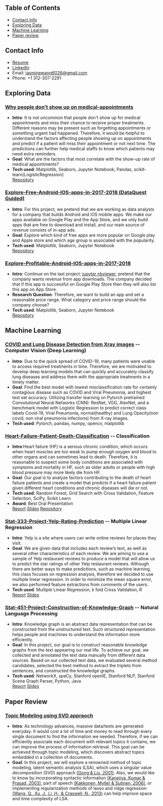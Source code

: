 ## Table of Contents
- [Contact Info](#Contact_info)
- [Exploring Data](#exploring_data)
- [Machine Learning](#machine_learning)
- [Paper review](#paper_review)

## Contact Info<a name="Contact_info"></a>
- [Resume](https://github.com/JasmineWang553/Jasmine-s-Portfolio/blob/main/Ching-Wen_Wang_Resume_2021_final.pdf)
- [LinkedIn](https://www.linkedin.com/in/ching-wen-jasmine-wang/)
- Email: jasminewang6026@gmail.com
- Phone: +1 312-307-2291

## Exploring Data<a name="exploring_data"></a>

### [Why people don't show up on medical-appointments](https://nbviewer.jupyter.org/github/JasmineWang553/No-show-medical-appointments/blob/main/NoShowAppointment%20analysis.ipynb)
- **Intro**: It is not uncommon that people don't show up for medical appointments and miss their chance to receive proper treatments. Different reasons may be present such as forgetting appointments or something urgent had happened. Therefore, it would be helpful to understand the factors affecting people showing up on appointments and predict if a patient will miss their appointment or not next time. The predictions can further help medical staffs to know which patients may need extra reminders.
- **Goal**: What are the factors that most correlate with the show-up rate of medical appointments?
- **Tech used**: Matplotlib, Seaborn, Jupyter Notebook, Pandas, scikit-learn(LogisticRegression)<br>
[Repository](https://github.com/JasmineWang553/No-show-medical-appointments)

### [Explore-Free-Android-IOS-apps-in-2017-2018 (DataQuest Guided)](https://nbviewer.jupyter.org/github/JasmineWang553/DQ_Explore-Android-IOS-apps-in-2017-2018/blob/main/DQ%20guided_What%20type%20of%20Free%20App%20attract%20users.ipynb)
- **Intro**: For this project, we pretend that we are working as data analysts for a company that builds Android and iOS mobile apps. We make our apps available on Google Play and the App Store, and we only build apps that are free to download and install, and our main source of revenue consists of in-app ads.
- **Goal**: Explore which kind of free apps are more popular on Google play and Apple store and which age group is associated with the popularity.
- **Tech used**: Matplotlib, Seaborn, Jupyter Notebook<br>
[Repository](https://github.com/JasmineWang553/DQ_Explore-Android-IOS-apps-in-2017-2018)

### [Explore-Profitable-Android-IOS-apps-in-2017-2018](https://nbviewer.jupyter.org/github/JasmineWang553/Profitable-IOS-android-app-analysis/blob/master/Explore%20profitable%20IOS%20%26%20Android%20App%20Analysis.ipynb)
- **Intro**: Continue on the last project: [jupyter nbviewer](https://nbviewer.jupyter.org/github/JasmineWang553/DQ_Explore-Android-IOS-apps-in-2017-2018/blob/main/DQ%20guided_What%20type%20of%20Free%20App%20attract%20users.ipynb), pretend that the company wants revenue from app downloads. The company decided that if this app is successful on Google Play Store then they will also list this app on App Store.
- **Research Question**: Therefore, we want to build an app and set a reasonable price range. What category and price range should the company choose? 
- **Tech used**: Matplotlib, Seaborn, Jupyter Notebook<br>
[Repository](https://github.com/JasmineWang553/Profitable-IOS-android-app-analysis)


## Machine Learning<a name="machine_learning"></a>


### [COVID and Lung Disease Detection from Xray images](https://github.com/JasmineWang553/Stat-453-Chest-X-ray-Data) -- Computer Vision (Deep Learning)
- **Intro**: Due to the quick spread of COVID-19, many patients were unable to access required treatments in time. Therefore, we are motivated to develop deep learning models that can quickly and accurately classify lung diseases and address them with the appropriate treatments in a timely matter.
- **Goal**: Find the best model with lowest misclassification rate for certainly contagious disease such as COVID and Viral Pneumonia, and highest test set accuracy. Utilizing transfer learning on Pytorch pretrained Convolutional Neural Networks (CNN): ResNet, VGG, AlexNet, and a benchmark model with Logistic Regression to predict correct class labels Covid-19, Viral Pneumonia, normal(healthy) and Lung Opacity(non covid, non viral pneumonia infections) from X-ray images. 
- **Tech used**: Pytorch, pandas, numpy, opencv, matplotlib<br>

### [Heart-Failure-Patient-Death-Classification](https://nbviewer.jupyter.org/github/JasmineWang553/Heart-Failure-Patient-Death-Classification/blob/main/Heart%20Failure%20Patient%20Death%20Classification.ipynb) -- Classification
- **Intro**:Heart failure (HF) is a serious chronic condition, which occurs when heart muscles are too weak to pump enough oxygen and blood to other organs and can sometimes lead to death. Therefore, it is reasonable to suspect some body conditions are associated with symptoms and mortality in HF, such as older adults or people with high blood pressure may more likely die from HF. 
- **Goal**: Our goal is to analyze factors contributing to the death of heart failure patients and create a model that predicts if a heart failure patient given different heart conditions and chronic diseases will die or not.
- **Tech used**: Random Forest, Grid Search with Cross Validation, Feature Selection, SciPy, Scikit Learn<br>
- **Award**: Best Oral Presentation<br>
[Report](https://github.com/JasmineWang553/Heart-Failure-Patient-Death-Classification/blob/main/Data%20Challenge%20executive%20report.pdf) [Slides](https://github.com/JasmineWang553/Heart-Failure-Patient-Death-Classification/blob/main/Data%20Challenge.pptx) [Repository](https://github.com/JasmineWang553/Heart-Failure-Patient-Death-Classification/blob/main/README.md)

### [Stat-333-Project-Yelp-Rating-Prediction](https://github.com/JasmineWang553/Stat-333-Project-Yelp-Rating-Prediction) -- Multiple Linear Regression
- **Intro**: Yelp is a site where users can write online reviews for places they visit. 
- **Goal**: We are given data that includes each review’s text, as well as several other characteristics of each review. We are aiming to use a sample of Yelp restaurant reviews to produce a model that will allow us to predict the star ratings of other Yelp restaurant reviews. Although there are better ways to make predictions, such as machine learning, this class focuses on regression analysis, therefore we decided to use multiple linear regression. In order to minimize the mean square error, we also performed feature extractions from comments of the users. 
- **Tech used**: Multiple Linear Regression, k fold Cross Validation, R<br>
[Report](https://github.com/JasmineWang553/Stat-333-Project-Yelp-Rating-Prediction/blob/main/Team%206%20Summary%20Report.pdf)
[Slides](https://github.com/JasmineWang553/Stat-333-Project-Yelp-Rating-Prediction/blob/main/Team%206%20presentation%20slides%20.pptx)



### [Stat-451-Project-Construction-of-Knowledge-Graph](https://github.com/JasmineWang553/Stat-451-Project-Construction-of-Knowledge-Graph) -- Natural Language Processing
- **Intro**: Knowledge graph is an abstract data representation that can be constructed from the unstructured text. Such structured representation helps people and machines to understand the information more efficiently. 
- **Goal**: In this project, our goal is to construct reasonable knowledge graphs from the text appearing our real life. To achieve our goal, we collected and annotated the text data manually from different data sources. Based on our collected text data, we evaluated several method candidates, selected the best method to extract the triplets from sentences, and constructed the knowledge graphs. 
- **Tech used**: NetworkX, spaCy, Stanford openIE, Stanford NLP, Stanford Scene Graph Parser, Python, Java<br>
[Report](https://github.com/JasmineWang553/Stat-451-Project-Construction-of-Knowledge-Graph/blob/master/slides%20and%20reports/STAT451.pdf)     [Slides](https://github.com/JasmineWang553/Stat-451-Project-Construction-of-Knowledge-Graph/blob/master/slides%20and%20reports/Stat%20451%20Project%20Slide.pptx)

## Paper Review<a name="paper_review"></a>

### [Topic Modeling using SVD appraoch](https://github.com/JasmineWang553/CS-532-Project-Topic-modeling-LSA-paper-review/blob/main/CS-532-final-project-Chingwen-Wang-Mo-Xiao.pdf)
- **Intro**: As technology advances, massive data/texts are generated everyday. It would cost a lot of time and money to read through every single document to find the information we needed. Therefore, if we can efficiently associate each document with relevant topics it contains, we can improve the process of information retrieval. This goal can be achieved through topic modeling, which discovers abstract topics embedded in a collection of documents. 
- **Goal**: In this project, we will explore a renowned method of topic modeling, latent semantic analysis (LSA), which uses a singular value decomposition (SVD) approach [(Gong & Liu, 2001)](https://www.cs.bham.ac.uk/~pxt/IDA/text_summary.pdf). Also, we would like to know by incorporating syntactic information [(Kanejiya, Kumar & Prasad, 2003)](https://doi.org/10.3115/1118894.1118902), part of speech [(Kakkonen, Myller & Sutinen, 2006)](https://arxiv.org/abs/cs/0610118), or implementing regularization methods of lasso and ridge regression [(Wang, Q., Xu, J., Li, H., & Craswell, N., 2013)](http://www.hangli-hl.com/uploads/3/1/6/8/3168008/rlsi-tois-revision.pdf) can help improve space and time complexity of LSA.




